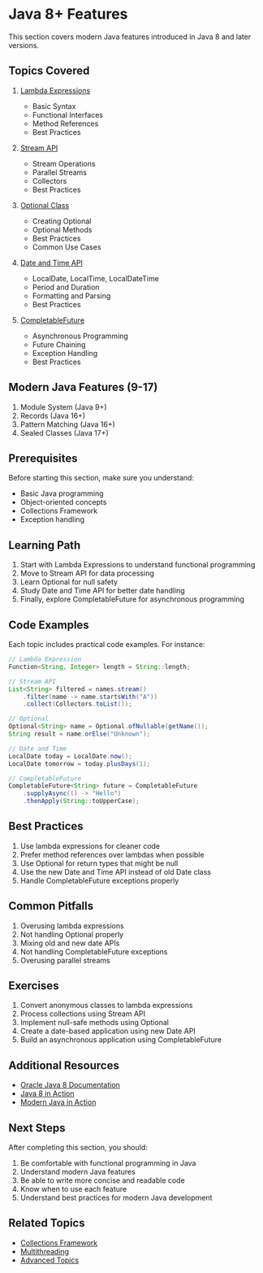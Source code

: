 # Java 8+ Features

This section covers modern Java features introduced in Java 8 and later versions.

## Topics Covered

1. [Lambda Expressions](lambda_expressions.md)
   - Basic Syntax
   - Functional Interfaces
   - Method References
   - Best Practices

2. [Stream API](stream_api.md)
   - Stream Operations
   - Parallel Streams
   - Collectors
   - Best Practices

3. [Optional Class](optional_class.md)
   - Creating Optional
   - Optional Methods
   - Best Practices
   - Common Use Cases

4. [Date and Time API](date_time_api.md)
   - LocalDate, LocalTime, LocalDateTime
   - Period and Duration
   - Formatting and Parsing
   - Best Practices

5. [CompletableFuture](completable_future.md)
   - Asynchronous Programming
   - Future Chaining
   - Exception Handling
   - Best Practices

## Modern Java Features (9-17)

1. Module System (Java 9+)
2. Records (Java 16+)
3. Pattern Matching (Java 16+)
4. Sealed Classes (Java 17+)

## Prerequisites

Before starting this section, make sure you understand:
- Basic Java programming
- Object-oriented concepts
- Collections Framework
- Exception handling

## Learning Path

1. Start with Lambda Expressions to understand functional programming
2. Move to Stream API for data processing
3. Learn Optional for null safety
4. Study Date and Time API for better date handling
5. Finally, explore CompletableFuture for asynchronous programming

## Code Examples

Each topic includes practical code examples. For instance:

```java
// Lambda Expression
Function<String, Integer> length = String::length;

// Stream API
List<String> filtered = names.stream()
    .filter(name -> name.startsWith("A"))
    .collect(Collectors.toList());

// Optional
Optional<String> name = Optional.ofNullable(getName());
String result = name.orElse("Unknown");

// Date and Time
LocalDate today = LocalDate.now();
LocalDate tomorrow = today.plusDays(1);

// CompletableFuture
CompletableFuture<String> future = CompletableFuture
    .supplyAsync(() -> "Hello")
    .thenApply(String::toUpperCase);
```

## Best Practices

1. Use lambda expressions for cleaner code
2. Prefer method references over lambdas when possible
3. Use Optional for return types that might be null
4. Use the new Date and Time API instead of old Date class
5. Handle CompletableFuture exceptions properly

## Common Pitfalls

1. Overusing lambda expressions
2. Not handling Optional properly
3. Mixing old and new date APIs
4. Not handling CompletableFuture exceptions
5. Overusing parallel streams

## Exercises

1. Convert anonymous classes to lambda expressions
2. Process collections using Stream API
3. Implement null-safe methods using Optional
4. Create a date-based application using new Date API
5. Build an asynchronous application using CompletableFuture

## Additional Resources

- [Oracle Java 8 Documentation](https://docs.oracle.com/javase/8/docs/)
- [Java 8 in Action](https://www.amazon.com/Java-Action-Lambdas-functional-style-programming/dp/1617291994)
- [Modern Java in Action](https://www.amazon.com/Modern-Java-Action-functional-programming/dp/1617293563)

## Next Steps

After completing this section, you should:
1. Be comfortable with functional programming in Java
2. Understand modern Java features
3. Be able to write more concise and readable code
4. Know when to use each feature
5. Understand best practices for modern Java development

## Related Topics

- [Collections Framework](../03_collections/README.md)
- [Multithreading](../05_multithreading/README.md)
- [Advanced Topics](../07_advanced_topics/README.md) 